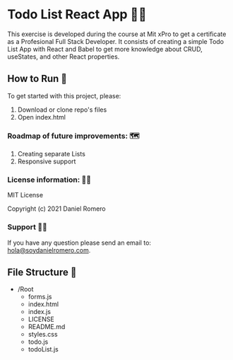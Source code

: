 # Todo List React App 👨‍💻

This exercise is developed during the course at Mit xPro to get a certificate as a Profesional Full Stack Developer. It consists of creating a simple Todo List App with React and Babel to get more knowledge about CRUD, useStates, and other React properties.

## How to Run 🔧

To get started with this project, please:

1. Download or clone repo's files
2. Open index.html

### Roadmap of future improvements: 🗺

1. Creating separate Lists
2. Responsive support

### License information: 👨‍⚖️

MIT License

Copyright (c) 2021 Daniel Romero

### Support 🦸‍♂️️

If you have any question please send an email to: [hola@soydanielromero.com](mailto:hola@soydanielromero.com).

## File Structure 📁

- /Root
  - forms.js
  - index.html
  - index.js
  - LICENSE
  - README.md
  - styles.css
  - todo.js
  - todoList.js
